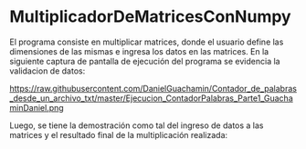 # MultiplicadorDeMatricesConNumpy

El programa consiste en multiplicar matrices, donde el usuario define las dimensiones de las mismas e ingresa los datos en las matrices.
En la siguiente captura de pantalla de ejecución del programa se evidencia la validacion de datos:

https://raw.githubusercontent.com/DanielGuachamin/Contador_de_palabras_desde_un_archivo_txt/master/Ejecucion_ContadorPalabras_Parte1_GuachaminDaniel.png

Luego, se tiene la demostración como tal del ingreso de datos a las matrices y el resultado final de la multiplicación realizada:
